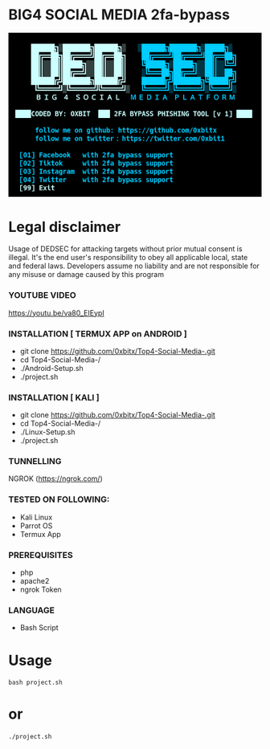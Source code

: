 # BIG4 SOCIAL MEDIA 2fa-bypass
<p align="center">
<img alt="DEDSEC SNIFFER TOOL" src="https://github.com/0xbitx/Top4-Social-Media-/blob/master/project.png" style="max-width:100%;max-height:100%;" />
</p>

# Legal disclaimer

<p>
Usage of DEDSEC for attacking targets without prior mutual consent is illegal. It's the end user's responsibility to obey all applicable local, state and federal laws. Developers assume no liability and are not responsible for any misuse or damage caused by this program
</p>

### YOUTUBE VIDEO
 https://youtu.be/va80_EIEypI 

### INSTALLATION [ TERMUX APP on ANDROID ]
* git clone https://github.com/0xbitx/Top4-Social-Media-.git
* cd Top4-Social-Media-/
* ./Android-Setup.sh
* ./project.sh

### INSTALLATION [ KALI ]
* git clone https://github.com/0xbitx/Top4-Social-Media-.git
* cd Top4-Social-Media-/
* ./Linux-Setup.sh
* ./project.sh

### TUNNELLING 
NGROK (https://ngrok.com/)

### TESTED ON FOLLOWING:
* Kali Linux 
* Parrot OS 
* Termux App
### PREREQUISITES
* php
* apache2
* ngrok Token
### LANGUAGE 
* Bash Script

# Usage
```
bash project.sh
```
# or
```
./project.sh
```

